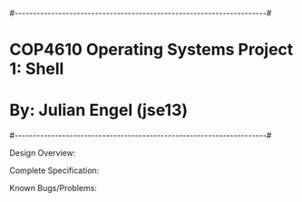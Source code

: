 #---------------------------------------------------------------------#
# COP4610 Operating Systems Project 1: Shell
# By: Julian Engel (jse13)
#---------------------------------------------------------------------#

Design Overview:

Complete Specification:

Known Bugs/Problems:

